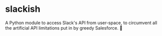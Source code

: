 # slackish
A Python module to access Slack's API from user-space, to circumvent all the artificial API limitations put in by greedy Salesforce. 🤑

